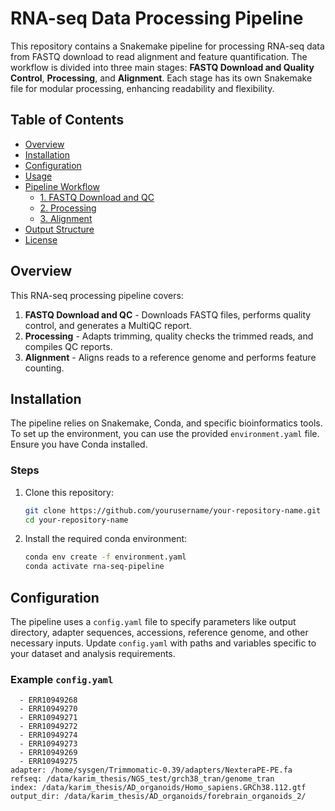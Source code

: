 # RNA-seq Data Processing Pipeline

This repository contains a Snakemake pipeline for processing RNA-seq data from FASTQ download to read alignment and feature quantification. The workflow is divided into three main stages: **FASTQ Download and Quality Control**, **Processing**, and **Alignment**. Each stage has its own Snakemake file for modular processing, enhancing readability and flexibility.

## Table of Contents
- [Overview](#overview)
- [Installation](#installation)
- [Configuration](#configuration)
- [Usage](#usage)
- [Pipeline Workflow](#pipeline-workflow)
  - [1. FASTQ Download and QC](#1-fastq-download-and-qc)
  - [2. Processing](#2-processing)
  - [3. Alignment](#3-alignment)
- [Output Structure](#output-structure)
- [License](#license)

## Overview

This RNA-seq processing pipeline covers:
1. **FASTQ Download and QC** - Downloads FASTQ files, performs quality control, and generates a MultiQC report.
2. **Processing** - Adapts trimming, quality checks the trimmed reads, and compiles QC reports.
3. **Alignment** - Aligns reads to a reference genome and performs feature counting.

## Installation

The pipeline relies on Snakemake, Conda, and specific bioinformatics tools. To set up the environment, you can use the provided `environment.yaml` file. Ensure you have Conda installed.

### Steps
1. Clone this repository:
    ```bash
    git clone https://github.com/yourusername/your-repository-name.git
    cd your-repository-name
    ```
2. Install the required conda environment:
    ```bash
    conda env create -f environment.yaml
    conda activate rna-seq-pipeline
    ```

## Configuration

The pipeline uses a `config.yaml` file to specify parameters like output directory, adapter sequences, accessions, reference genome, and other necessary inputs. Update `config.yaml` with paths and variables specific to your dataset and analysis requirements.

### Example `config.yaml`
```accessions:
  - ERR10949268
  - ERR10949270
  - ERR10949271
  - ERR10949272
  - ERR10949274
  - ERR10949273
  - ERR10949269
  - ERR10949275
adapter: /home/sysgen/Trimmomatic-0.39/adapters/NexteraPE-PE.fa
refseq: /data/karim_thesis/NGS_test/grch38_tran/genome_tran
index: /data/karim_thesis/AD_organoids/Homo_sapiens.GRCh38.112.gtf
output_dir: /data/karim_thesis/AD_organoids/forebrain_organoids_2/
```


